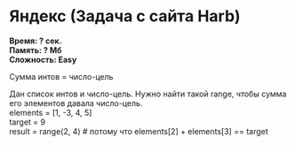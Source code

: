 <h1 class="title">Яндекс (Задача с сайта Harb)</h1>
<p><b>Время: ? сек.<br>Память: ? Мб<br>Сложность: Easy</b></p>
<p>Сумма интов = число-цель</p>
<p>Дан список интов и число-цель. Нужно найти такой range, чтобы сумма его элементов давала число-цель.
<br>elements = [1, -3, 4, 5] 
<br>target = 9 
<br>result = range(2, 4) # потому что elements[2] + elements[3] == target</p>
